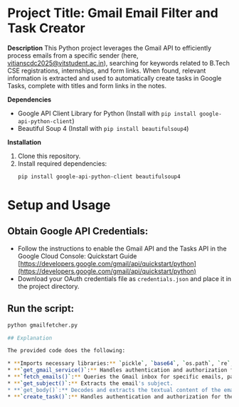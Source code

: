 # Project Title: Gmail Email Filter and Task Creator

**Description**
This Python project leverages the Gmail API to efficiently process emails from a specific sender (here, vitianscdc2025@vitstudent.ac.in), searching for keywords related to B.Tech CSE registrations, internships, and form links. When found, relevant information is extracted and used to automatically create tasks in Google Tasks, complete with titles and form links in the notes.

**Dependencies**

* Google API Client Library for Python (Install with `pip install google-api-python-client`)
* Beautiful Soup 4 (Install with `pip install beautifulsoup4`)

**Installation**

1. Clone this repository.
2. Install required dependencies: 
   ```bash
   pip install google-api-python-client beautifulsoup4

# Setup and Usage

## Obtain Google API Credentials:

* Follow the instructions to enable the Gmail API and the Tasks API in the Google Cloud Console: Quickstart Guide [https://developers.google.com/gmail/api/quickstart/python](https://developers.google.com/gmail/api/quickstart/python)
* Download your OAuth credentials file as `credentials.json` and place it in the project directory.

## Run the script:
   ```bash
   python gmailfetcher.py

## Explanation

The provided code does the following:

* **Imports necessary libraries:** `pickle`, `base64`, `os.path`, `re`, `email`, `bs4`, and the Google API libraries.
* **`get_gmail_service()`:** Handles authentication and authorization for the Gmail API, providing a service object.
* **`fetch_emails()`:** Queries the Gmail inbox for specific emails, parses them, and filters them based on keywords within the email body.
* **`get_subject()`:** Extracts the email's subject.
* **`get_body()`:** Decodes and extracts the textual content of the email's body.
* **`create_task()`:** Handles authentication and authorization for the Google Tasks API and creates a new task in a specified task list.

